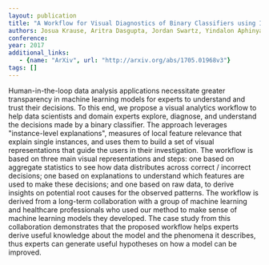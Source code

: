 ```yaml
---
layout: publication
title: "A Workflow for Visual Diagnostics of Binary Classifiers using Instance-Level Explanations"
authors: Josua Krause, Aritra Dasgupta, Jordan Swartz, Yindalon Aphinyanaphongs, Enrico Bertini
conference: 
year: 2017
additional_links: 
   - {name: "ArXiv", url: "http://arxiv.org/abs/1705.01968v3"}
tags: []
---
```

Human-in-the-loop data analysis applications necessitate greater transparency
in machine learning models for experts to understand and trust their decisions.
To this end, we propose a visual analytics workflow to help data scientists and
domain experts explore, diagnose, and understand the decisions made by a binary
classifier. The approach leverages "instance-level explanations", measures of
local feature relevance that explain single instances, and uses them to build a
set of visual representations that guide the users in their investigation. The
workflow is based on three main visual representations and steps: one based on
aggregate statistics to see how data distributes across correct / incorrect
decisions; one based on explanations to understand which features are used to
make these decisions; and one based on raw data, to derive insights on
potential root causes for the observed patterns. The workflow is derived from a
long-term collaboration with a group of machine learning and healthcare
professionals who used our method to make sense of machine learning models they
developed. The case study from this collaboration demonstrates that the
proposed workflow helps experts derive useful knowledge about the model and the
phenomena it describes, thus experts can generate useful hypotheses on how a
model can be improved.